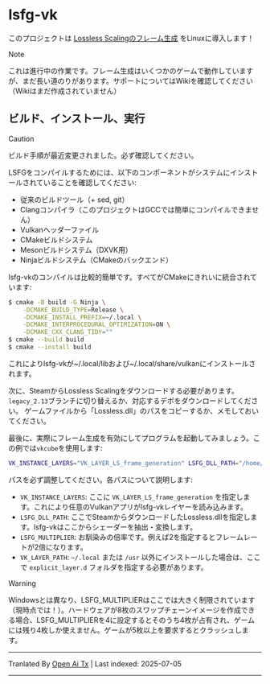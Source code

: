 # lsfg-vk
このプロジェクトは [Lossless Scalingのフレーム生成](https://store.steampowered.com/app/993090/Lossless_Scaling/) をLinuxに導入します！
>[!NOTE]
> これは進行中の作業です。フレーム生成はいくつかのゲームで動作していますが、まだ長い道のりがあります。サポートについてはWikiを確認してください（Wikiはまだ作成されていません）

## ビルド、インストール、実行

>[!CAUTION]
> ビルド手順が最近変更されました。必ず確認してください。

LSFGをコンパイルするためには、以下のコンポーネントがシステムにインストールされていることを確認してください:
- 従来のビルドツール（+ sed, git）
- Clangコンパイラ（このプロジェクトはGCCでは簡単にコンパイルできません）
- Vulkanヘッダーファイル
- CMakeビルドシステム
- Mesonビルドシステム（DXVK用）
- Ninjaビルドシステム（CMakeのバックエンド）

lsfg-vkのコンパイルは比較的簡単です。すべてがCMakeにきれいに統合されています:
```bash
$ cmake -B build -G Ninja \
    -DCMAKE_BUILD_TYPE=Release \
    -DCMAKE_INSTALL_PREFIX=~/.local \
    -DCMAKE_INTERPROCEDURAL_OPTIMIZATION=ON \
    -DCMAKE_CXX_CLANG_TIDY=""
$ cmake --build build
$ cmake --install build
```
これによりlsfg-vkが~/.local/libおよび~/.local/share/vulkanにインストールされます。

次に、SteamからLossless Scalingをダウンロードする必要があります。`legacy_2.13`ブランチに切り替えるか、対応するデポをダウンロードしてください。
ゲームファイルから「Lossless.dll」のパスをコピーするか、メモしておいてください。

最後に、実際にフレーム生成を有効にしてプログラムを起動してみましょう。この例では`vkcube`を使用します:
```bash
VK_INSTANCE_LAYERS="VK_LAYER_LS_frame_generation" LSFG_DLL_PATH="/home/pancake/games/Lossless Scaling/Lossless.dll" LSFG_MULTIPLIER=4 vkcube
```
パスを必ず調整してください。各パスについて説明します:
- `VK_INSTANCE_LAYERS`: ここに `VK_LAYER_LS_frame_generation` を指定します。これにより任意のVulkanアプリがlsfg-vkレイヤーを読み込みます。
- `LSFG_DLL_PATH`: ここでSteamからダウンロードしたLossless.dllを指定します。lsfg-vkはここからシェーダーを抽出・変換します。
- `LSFG_MULTIPLIER`: お馴染みの倍率です。例えば2を指定するとフレームレートが2倍になります。
- `VK_LAYER_PATH`: `~/.local` または `/usr` 以外にインストールした場合は、ここで `explicit_layer.d` フォルダを指定する必要があります。

>[!WARNING]
> Windowsとは異なり、LSFG_MULTIPLIERはここでは大きく制限されています（現時点では！）。ハードウェアが8枚のスワップチェーンイメージを作成できる場合、LSFG_MULTIPLIERを4に設定するとそのうち4枚が占有され、ゲームには残り4枚しか使えません。ゲームが5枚以上を要求するとクラッシュします。

---

Tranlated By [Open Ai Tx](https://github.com/OpenAiTx/OpenAiTx) | Last indexed: 2025-07-05

---